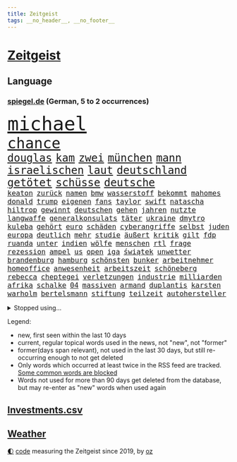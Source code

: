 ```yaml
---
title: Zeitgeist
tags: __no_header__, __no_footer__
---
```


# [Zeitgeist](https://oliz.io/zeitgeist/)

## Language

<h3><a href="https://www.spiegel.de" target="_blank">spiegel.de</a> (German, 5 to 2 occurrences)</h3>
<p style="font-family:monospace">
<span style="font-size:32pt"><a href="news_links.html#michael" class="current">michael</a></span>
<br>
<span style="font-size:25pt"><a href="news_links.html#chance" class="current">chance</a></span>
<br>
<span style="font-size:18pt"><a href="news_links.html#douglas" class="current">douglas</a></span>
<span style="font-size:18pt"><a href="news_links.html#kam" class="current">kam</a></span>
<span style="font-size:18pt"><a href="news_links.html#zwei" class="current">zwei</a></span>
<span style="font-size:18pt"><a href="news_links.html#münchen" class="current">münchen</a></span>
<span style="font-size:18pt"><a href="news_links.html#mann" class="current">mann</a></span>
<span style="font-size:18pt"><a href="news_links.html#israelischen" class="current">israelischen</a></span>
<span style="font-size:18pt"><a href="news_links.html#laut" class="current">laut</a></span>
<span style="font-size:18pt"><a href="news_links.html#deutschland" class="current">deutschland</a></span>
<span style="font-size:18pt"><a href="news_links.html#getötet" class="current">getötet</a></span>
<span style="font-size:18pt"><a href="news_links.html#schüsse" class="current">schüsse</a></span>
<span style="font-size:18pt"><a href="news_links.html#deutsche" class="current">deutsche</a></span>
<br>
<span style="font-size:12pt"><a href="news_links.html#keaton" class="new">keaton</a></span>
<span style="font-size:12pt"><a href="news_links.html#zurück" class="current">zurück</a></span>
<span style="font-size:12pt"><a href="news_links.html#namen" class="current">namen</a></span>
<span style="font-size:12pt"><a href="news_links.html#bmw" class="current">bmw</a></span>
<span style="font-size:12pt"><a href="news_links.html#wasserstoff" class="current">wasserstoff</a></span>
<span style="font-size:12pt"><a href="news_links.html#bekommt" class="current">bekommt</a></span>
<span style="font-size:12pt"><a href="news_links.html#mahomes" class="new">mahomes</a></span>
<span style="font-size:12pt"><a href="news_links.html#donald" class="current">donald</a></span>
<span style="font-size:12pt"><a href="news_links.html#trump" class="current">trump</a></span>
<span style="font-size:12pt"><a href="news_links.html#eigenen" class="current">eigenen</a></span>
<span style="font-size:12pt"><a href="news_links.html#fans" class="current">fans</a></span>
<span style="font-size:12pt"><a href="news_links.html#taylor" class="current">taylor</a></span>
<span style="font-size:12pt"><a href="news_links.html#swift" class="current">swift</a></span>
<span style="font-size:12pt"><a href="news_links.html#natascha" class="new">natascha</a></span>
<span style="font-size:12pt"><a href="news_links.html#hiltrop" class="new">hiltrop</a></span>
<span style="font-size:12pt"><a href="news_links.html#gewinnt" class="current">gewinnt</a></span>
<span style="font-size:12pt"><a href="news_links.html#deutschen" class="current">deutschen</a></span>
<span style="font-size:12pt"><a href="news_links.html#gehen" class="current">gehen</a></span>
<span style="font-size:12pt"><a href="news_links.html#jahren" class="current">jahren</a></span>
<span style="font-size:12pt"><a href="news_links.html#nutzte" class="current">nutzte</a></span>
<span style="font-size:12pt"><a href="news_links.html#langwaffe" class="new">langwaffe</a></span>
<span style="font-size:12pt"><a href="news_links.html#generalkonsulats" class="new">generalkonsulats</a></span>
<span style="font-size:12pt"><a href="news_links.html#täter" class="current">täter</a></span>
<span style="font-size:12pt"><a href="news_links.html#ukraine" class="current">ukraine</a></span>
<span style="font-size:12pt"><a href="news_links.html#dmytro" class="current">dmytro</a></span>
<span style="font-size:12pt"><a href="news_links.html#kuleba" class="current">kuleba</a></span>
<span style="font-size:12pt"><a href="news_links.html#gehört" class="current">gehört</a></span>
<span style="font-size:12pt"><a href="news_links.html#euro" class="current">euro</a></span>
<span style="font-size:12pt"><a href="news_links.html#schäden" class="current">schäden</a></span>
<span style="font-size:12pt"><a href="news_links.html#cyberangriffe" class="new">cyberangriffe</a></span>
<span style="font-size:12pt"><a href="news_links.html#selbst" class="current">selbst</a></span>
<span style="font-size:12pt"><a href="news_links.html#juden" class="current">juden</a></span>
<span style="font-size:12pt"><a href="news_links.html#europa" class="current">europa</a></span>
<span style="font-size:12pt"><a href="news_links.html#deutlich" class="current">deutlich</a></span>
<span style="font-size:12pt"><a href="news_links.html#mehr" class="current">mehr</a></span>
<span style="font-size:12pt"><a href="news_links.html#studie" class="current">studie</a></span>
<span style="font-size:12pt"><a href="news_links.html#äußert" class="current">äußert</a></span>
<span style="font-size:12pt"><a href="news_links.html#kritik" class="current">kritik</a></span>
<span style="font-size:12pt"><a href="news_links.html#gilt" class="current">gilt</a></span>
<span style="font-size:12pt"><a href="news_links.html#fdp" class="current">fdp</a></span>
<span style="font-size:12pt"><a href="news_links.html#ruanda" class="current">ruanda</a></span>
<span style="font-size:12pt"><a href="news_links.html#unter" class="current">unter</a></span>
<span style="font-size:12pt"><a href="news_links.html#indien" class="current">indien</a></span>
<span style="font-size:12pt"><a href="news_links.html#wölfe" class="current">wölfe</a></span>
<span style="font-size:12pt"><a href="news_links.html#menschen" class="current">menschen</a></span>
<span style="font-size:12pt"><a href="news_links.html#rtl" class="current">rtl</a></span>
<span style="font-size:12pt"><a href="news_links.html#frage" class="current">frage</a></span>
<span style="font-size:12pt"><a href="news_links.html#rezession" class="current">rezession</a></span>
<span style="font-size:12pt"><a href="news_links.html#ampel" class="current">ampel</a></span>
<span style="font-size:12pt"><a href="news_links.html#us" class="current">us</a></span>
<span style="font-size:12pt"><a href="news_links.html#open" class="current">open</a></span>
<span style="font-size:12pt"><a href="news_links.html#iga" class="current">iga</a></span>
<span style="font-size:12pt"><a href="news_links.html#świątek" class="current">świątek</a></span>
<span style="font-size:12pt"><a href="news_links.html#unwetter" class="current">unwetter</a></span>
<span style="font-size:12pt"><a href="news_links.html#brandenburg" class="current">brandenburg</a></span>
<span style="font-size:12pt"><a href="news_links.html#hamburg" class="current">hamburg</a></span>
<span style="font-size:12pt"><a href="news_links.html#schönsten" class="current">schönsten</a></span>
<span style="font-size:12pt"><a href="news_links.html#bunker" class="current">bunker</a></span>
<span style="font-size:12pt"><a href="news_links.html#arbeitnehmer" class="current">arbeitnehmer</a></span>
<span style="font-size:12pt"><a href="news_links.html#homeoffice" class="current">homeoffice</a></span>
<span style="font-size:12pt"><a href="news_links.html#anwesenheit" class="new">anwesenheit</a></span>
<span style="font-size:12pt"><a href="news_links.html#arbeitszeit" class="current">arbeitszeit</a></span>
<span style="font-size:12pt"><a href="news_links.html#schöneberg" class="new">schöneberg</a></span>
<span style="font-size:12pt"><a href="news_links.html#rebecca" class="new">rebecca</a></span>
<span style="font-size:12pt"><a href="news_links.html#cheptegei" class="new">cheptegei</a></span>
<span style="font-size:12pt"><a href="news_links.html#verletzungen" class="current">verletzungen</a></span>
<span style="font-size:12pt"><a href="news_links.html#industrie" class="current">industrie</a></span>
<span style="font-size:12pt"><a href="news_links.html#milliarden" class="current">milliarden</a></span>
<span style="font-size:12pt"><a href="news_links.html#afrika" class="current">afrika</a></span>
<span style="font-size:12pt"><a href="news_links.html#schalke" class="current">schalke</a></span>
<span style="font-size:12pt"><a href="news_links.html#04" class="current">04</a></span>
<span style="font-size:12pt"><a href="news_links.html#massiven" class="current">massiven</a></span>
<span style="font-size:12pt"><a href="news_links.html#armand" class="current">armand</a></span>
<span style="font-size:12pt"><a href="news_links.html#duplantis" class="current">duplantis</a></span>
<span style="font-size:12pt"><a href="news_links.html#karsten" class="current">karsten</a></span>
<span style="font-size:12pt"><a href="news_links.html#warholm" class="new">warholm</a></span>
<span style="font-size:12pt"><a href="news_links.html#bertelsmann" class="current">bertelsmann</a></span>
<span style="font-size:12pt"><a href="news_links.html#stiftung" class="current">stiftung</a></span>
<span style="font-size:12pt"><a href="news_links.html#teilzeit" class="new">teilzeit</a></span>
<span style="font-size:12pt"><a href="news_links.html#autohersteller" class="current">autohersteller</a></span>
</p>
<details>
<summary>Stopped using...</summary>
<p class="former" style="font-size:12pt">
kino(1415) aussicht(1414) sieger(1414) amerikanische(1413) bidens(1413) verluste(1413) welle(1413) angela(1412) beschimpft(1412) konkurrenz(1412) protestiert(1412) bayerische(1411) reiche(1411) verlängern(1411) bau(1410) belasten(1410) gebaut(1410) hervor(1410) konfrontiert(1410) pause(1410) 2018(1409) boris(1409) ermitteln(1409) kalifornien(1409) untersuchungsausschuss(1409) verfassungsschutz(1409) verpassen(1409) 12(1408) ans(1408) doppelt(1408) familien(1408) rettet(1408) unrecht(1408) wales(1408) bayerischen(1407) entdeckte(1407) fußballquiz(1407) hebt(1407) registriert(1407) sexueller(1407) 80(1406) botschafter(1406) fbi(1406) lesen(1406) meldete(1406) missbrauch(1406) amerikaner(1405) amtszeit(1405) arbeitsplatz(1405) regt(1405) zuständige(1405) armut(1404) außerdem(1404) babys(1404) britischer(1404) feuerwehrleute(1403) gebe(1403) kämpfer(1403) trauer(1403) wochenlang(1403) beruf(1402) jahrzehntelang(1402) verheerenden(1402) bestehen(1401) brutal(1401) einstellen(1401) geklärt(1401) teilnehmer(1401) lehnen(1400) park(1400) restaurants(1400) taiwan(1400) unterstützer(1400) hölle(1399) profitiert(1399) auswirkungen(1398) eigentümer(1398) globale(1398) möglichst(1398) radikale(1398) annalena(1397) belgien(1397) schwierige(1397) voraus(1397) gering(1396) geschäftsführer(1396) affäre(1394) enge(1394) kunst(1394) nachgewiesen(1394) hürden(1393) moskaus(1392) porsche(1392) falschen(1391) licht(1391) berühmte(1390) holocaust(1390) aktivistin(1388) kindes(1388) gemeinsame(1387) katholische(1384) politikerin(1384) führenden(1382) istanbul(1382) antrag(1381) holte(1380) steffen(1380) beweise(1378) fortsetzung(1377) schützt(1375) provoziert(1370) energie(1367) erhebliche(1355) palästinenser(1355) rache(1354) aktionen(1345) zusätzliche(1344) marine(1343) expräsidenten(1281) autobahnen(1269) carlos(1267) investor(1234) enthalten(1221) verlag(1215) arte(1153) rereportage(1153) anführer(1151) ohnehin(1142) autoren(1129) las(1119) weibliche(1112) jahrzehnt(1091) teure(1076) schlafen(1075) hawaii(1074) schulden(1048) rauswurf(1043) ice(1041) stern(1030) bekannteste(1006) laura(1001) meta(994) außenministerium(993) lieferung(979) klappt(974) aufgestellt(967) weiten(961) spielern(941) helikopter(936) triumphiert(911) betreibt(910) jennifer(904) erneuerbare(892) angriffskrieg(891) hochrangigen(883) kasse(882) microsoft(882) starkes(873) finanzierung(868) wall(866) angestellte(865) handys(856) vermisster(838) harter(827) el(825) weltverband(824) computer(819) konkurrenten(808) anlauf(795) grün(791) misshandelt(791) finde(789) verstoßen(782) rettungsaktion(768) zurückhaltung(764) effekt(754) offizielle(750) aufmerksam(742) medizin(740) streiks(737) extremisten(736) träumt(725) herunter(724) stephan(718) talkshow(717) farben(715) ersetzt(707) fortschritt(704) nutzern(699) staatsmedien(686) gerecht(683) aktivist(682) pjöngjang(672) kohl(663) operiert(661) todesstrafe(660) general(652) heinrich(647) spion(647) human(644) reißen(643) redet(641) 500000(635) anscheinend(627) wechselte(623) text(618) hürde(603) perfekten(602) aggressiv(599) heimische(597) fahnder(593) gegründet(593) muslime(590) emotionale(589) zufällig(585) junta(579) alcaraz(575) vorstandschef(571) übungen(571) nordamerika(567) kläger(561) rechtsaußen(556) bewertet(553) kleinere(553) unruhe(551) 150000(547) europawahl(545) detail(539) kaiser(537) schwangerschaftsabbrüche(535) eingeräumt(533) ankommen(530) hamilton(529) lewis(529) handelte(525) gewartet(522) angelegenheit(507) genaue(507) wiederwahl(507) fluggesellschaften(500) halbiert(493) staatsbürger(491) bekämpfung(489) gemälde(488) victor(486) alarmbereitschaft(485) exkanzler(484) helmut(484) durften(480) erstem(476) vergeltung(474) auffällig(473) seltsame(466) berühmtesten(463) protestierten(462) florenz(461) motto(460) gelände(458) drang(456) umstieg(456) brandanschlag(451) naturschutz(448) treu(445) kopenhagen(444) lukas(444) vergleicht(444) wirtschaftlich(441) staats(437) älterer(434) missstände(430) vertreten(425) renommierten(424) vorlegen(422) 2013(418) weisen(417) greta(415) delegation(414) massiver(409) vertrauter(408) allgäu(407) surfen(398) entpuppt(397) antwortet(396) höheren(395) staus(392) extremer(391) gegeneinander(388) wegovy(388) forschern(386) angefeindet(385) wmtitel(385) linnemann(383) mancher(383) geflohen(382) nächster(381) margot(380) instagrampost(378) netanyahus(378) lady(373) podium(371) südkoreanische(371) völkermord(371) cannabislegalisierung(368) geschäftsleute(362) digitalen(360) roter(360) ticketpreise(358) drogenboss(356) griffen(356) fraktion(355) konsequent(352) dient(351) pannen(350) kassel(348) achtzigerjahren(344) jugendstrafe(343) weitet(340) beschwert(339) tauchen(337) 12000(336) stadtrat(335) getöteter(332) jüdischen(332) eingeschränkt(329) palästina(327) überraschte(327) wagnerbrüder(325) rief(323) nachbarland(319) taugen(313) einlegen(310) popkultur(310) 22jährige(309) beschießen(309) lahmgelegt(309) wilde(307) südchinesischen(306) wütend(304) teilgenommen(302) massaker(301) unterscheidet(300) europameisterschaft(299) tipp(292) beruhigen(291) unbeliebt(291) jüdinnen(289) generalstaatsanwaltschaft(288) führerscheinprüfung(286) mangelt(285) schade(283) topmanager(278) raser(277) wirtz(277) stellten(276) arbeitsrecht(275) freitagmorgen(273) student(273) artikel(272) bedingt(272) verschaffen(271) beendete(268) siegerin(268) gewaltsam(267) präsidentschaftskandidatur(267) entspannung(265) ngo(264) stone(264) sammelte(263) dreijähriger(261) geklagt(259) kalten(259) großstädten(257) nass(256) fußballklub(252) hochrangiger(252) zurückgekehrt(252) erschoss(251) rights(250) wahre(250) kriegsschiffe(247) sharon(247) religiösen(245) zeremonie(244) inspirieren(243) mindestlohn(243) erhöhter(241) gleichgeschlechtliche(241) paare(241) oslo(239) air(238) aktivistinnen(237) stürmt(237) gezahlt(232) toni(232) geringere(231) you(231) hugh(230) kommandozentrale(228) könige(227) taipeh(227) anzugreifen(226) luke(226) bastian(225) bombe(224) muskeln(223) sendet(221) vorm(221) erzielen(220) sand(220) präsentierte(219) 180(217) hamasführer(216) single(216) rast(213) rückwirkend(213) innsbruck(212) südafrikas(212) wertvolle(212) gemüter(210) zusammenstößen(210) bereitschaft(209) spitzenpolitiker(209) südkoreanischen(209) hype(208) meere(208) route(208) schritten(208) anwesend(207) schusswaffen(207) aneinander(206) bauernhof(206) matteo(206) berufstätige(205) spezialisiert(205) angekündigten(204) sap(203) softwarekonzern(203) alarmierte(202) attal(202) angesetzt(199) nackte(199) eintritt(198) losgehen(198) zweieinhalb(198) familienunternehmen(197) festivals(197) grenzschutz(197) kachelmann(196) verzögerungen(196) ismail(195) vergewaltigungen(193) einzigartig(190) rod(190) abgewiesen(189) gesichtet(189) bunte(188) bruttoinlandsprodukt(187) do(186) macher(186) massenhaften(184) minderjährigen(184) umweltaktivisten(184) yoon(183) lösten(181) auslieferung(180) mount(178) teilten(178) frühe(177) partnern(177) anfeindungen(176) rettungskräften(176) seltsam(176) strategische(176) 450(175) nachbessern(175) verlorene(173) andy(172) klärt(171) einfacher(170) geheimdiensten(170) einsetzt(169) geführten(169) sohns(169) wirtschaftskrise(169) ewigkeit(168) großvaters(168) lopez(168) 58(167) angewiesen(167) herausfinden(167) 35000(166) änderte(166) bildschirm(165) übertrieben(165) stewart(164) anteilnahme(161) durchhalten(161) rhetorik(161) offenhalten(160) hessischen(158) staatspräsident(158) klagte(157) kremltruppen(157) morddrohungen(156) skandale(156) erfüllung(155) erdrutsche(153) vorab(153) 21jähriger(152) bekämpfen(152) fehlten(152) leo(151) raste(151) ersatz(150) töteten(150) fragwürdige(149) langweilig(149) sainz(149) bekriegen(148) orientierung(148) fluglinie(147) stießen(147) stützpunkt(147) lärm(146) jünger(145) mies(145) public(145) traditionell(145) verschuldete(145) katie(144) lieder(143) bestanden(142) flossen(142) erhitzt(141) geschoben(140) protestcamp(140) ragte(139) rekonstruieren(139) spielten(139) verwirrung(139) bedingung(137) 20jähriger(136) höchst(136) speisen(136) wolken(136) immobilienkonzern(135) israelgazakonflikt(135) mentalen(135) nicola(134) sozialer(133) unterstrich(133) bookingcom(132) mache(132) gegend(131) menschenmassen(131) bedrohen(130) verschleppten(130) milliardäre(129) selfie(129) coronaprotokolle(128) locker(128) neugebauer(128) einheimische(127) scham(127) ungewissheit(127) verweigern(127) usreporter(126) biergarten(125) sozialausgaben(125) besatzer(124) grundsteuerreform(124) torpedieren(124) rekrutieren(123) witz(123) bestseller(122) eurowings(122) gesammelt(122) hisbollahkommandeur(122) pelosi(121) schikane(121) serienkiller(121) bittere(120) frischer(120) jahrhunderts(120) zelte(120) pressefreiheit(119) revolutionswächter(119) zehntausend(119) ablauf(118) akteure(117) jeher(116) saturn(116) erstattete(115) polarisierung(115) provozieren(115) pérez(115) außergewöhnliche(114) mischt(114) wohnort(113) grundsteuer(112) hochhaus(112) überflutet(112) gezielten(111) kämpften(111) verbinden(111) verwarnt(111) angesprochen(110) gestank(110) unglücklich(110) gefangenenlager(109) wunderbaren(109) überschwänglich(109) feuern(108) flasche(108) shows(108) verlassene(108) bestritt(107) nonbinäre(107) stabhochspringer(107) gap(106) klug(106) diw(105) hals(105) immobilie(105) geschworenen(104) gesünder(104) hochgradig(104) kommentare(104) selbstinszenierung(104) 46(103) anwohnern(103) sprüche(103) agententätigkeit(102) champion(102) flüchtlingslager(102) gebäudes(102) tigermücke(102) anlegen(101) eintrittsgeld(101) hervorgebracht(101) wahlrechtsreform(101) carrie(100) nachfolgerin(100) schwerwiegende(100) bauministerin(99) getanzt(99) koalitionsbruch(99) wahlrecht(99) geflüchteter(98) propalästinensisches(98) g7(97) zidane(97) zinédine(97) clip(96) schwamm(96) tauziehen(96) hassbotschaften(95) haushaltsstreit(95) menschenrechtsorganisation(95) gewachsen(94) verbraucht(94) anc(93) dopingskandal(93) hungerstreik(93) kleinlaut(93) suchaktion(93) gereicht(92) märtens(92) erdüberlastungstag(91) mitstreiter(91) propalästinensischer(91) verbreitete(91) verärgerung(91) beirut(90) boeingkrise(90) flop(90) meiste(90) regelverstoß(90) anzutreten(89) befällt(89) berüchtigten(89) ignorieren(89) israelfeindlichem(89) losgegangen(89) tvexperte(89) buhrufe(88) drake(88) geschwächte(88) girl(88) kfrage(88) nervt(88) zuma(88) bartels(87) bäcker(87) geist(87) lässig(87) verwundert(87) kreislaufprobleme(86) slowenien(86) unterschiedlicher(86) goldener(85) hüften(85) psychischer(85) schnauzbart(85) toppen(85) vorausgegangen(85) zweijährige(85) übel(85) 91jährigen(84) cartoonisten(84) erbes(84) erwin(84) schleudert(84) schoigu(84) weigert(84) befahrenen(83) berüchtigter(83) chinapolitik(83) traurig(83) verschwundenen(83) vorteile(83) animiert(82) eröffnungsfeier(82) fernost(82) fußballeuropameisterschaft(82) mali(82) schwebt(82) tenniskarriere(82) zuständen(82) end(81) komisch(81) regnen(81) schenkte(81) turner(81) umziehen(81) bafög(80) dreifachen(80) maßvoll(80) sturzfluten(80) auftaktspiel(79) sexologin(79) sukyeol(79) wahlplakat(79) autistischen(78) deutschlandchef(78) kampfzone(78) lgbtq+community(78) schwarzwald(78) simple(78) spa(78) südsudan(78) albanien(77) baumarten(77) geschehnissen(77) umkämpft(77) ausgegangen(76) faktoren(76) fußballnationalspieler(76) grandiose(76) rassistischer(76) sde(76) socialmediastar(76) suchten(76) teiman(76) alexanderplatz(75) bahnverkehr(75) basketballnationalmannschaft(75) beißt(75) blutkonserven(75) kigenerierten(75) marveluniversum(75) usbehörden(75) blutvergießen(74) iowa(74) limbachoberfrohna(74) überstellt(74) are(73) kreisen(73) laufbahn(73) louisa(73) quatsch(73) stattgefunden(73) wachsfigur(73) buchtipp(72) ceos(72) christen(72) datenmengen(72) festspiele(72) hinrichten(72) illegaler(72) internets(72) sauberkeit(72) drogensucht(71) gegrölt(71) pyramiden(71) somalia(71) somalischen(71) 158(70) 54jährige(70) busfahrerin(70) cornelius(70) dieckmann(70) jeremy(70) ledecky(70) pride(70) rudern(70) spiegelumfrage(70) typen(70) unterstellt(70) überwirft(70) latte(69) söldner(69) /(68) ausgebuht(68) blauer(68) büroleiterin(68) gehaltserhöhung(68) lösungen(68) sportart(68) surfer(68) verweisen(68) beschweren(67) heimliche(67) swr(67) wussten(67) normalen(66) sponsor(66) verwüstet(66) einreiseverbot(65) geheimverhandlungen(65) josé(65) missbrauchsvorwürfen(65) mitleid(65) o2(65) riege(65) sellner(65) angelique(64) industrieländer(64) jederzeit(64) kerber(64) kiesewetter(64) lucas(64) serviert(64) vorpreschen(64) abscheulich(63) ahnung(63) entgleisung(63) guess(63) eröffnete(62) geplagt(62) ligurien(62) ross(62) big(61) kubitschek(61) mac(61) siebenmal(61) tiergartenmörders(61) zeidler(61) zurückzahlen(61) aufräumen(60) gleichen(60) lorenzo(60) musetti(60) undenkbar(60) entspannen(59) gesteinsbrocken(59) hartnäckig(59) marina(59) vince(59) bella(58) bundesfinanzministerium(58) bundeskanzlers(58) bundesweiten(58) hadid(58) häuslicher(58) komitee(58) kreative(58) mandelapartei(58) neuulm(58) spürhund(58) undercover(58) wahlunterlagen(58) wohlbefinden(58) 106(57) anklagebehörde(57) gesundheitsministers(57) maus(57) ursprünglich(57) verwechslung(57) viertelmillion(57) aniston(56) arabische(56) beliebten(56) gehör(56) insaumfrage(56) lieblingsstadt(56) magabewegung(56) militärbasis(56) sonntagsfrage(56) todestag(56) weißt(56) woanders(56) befahrbar(55) parteigründerin(55) rex(55) tyrannosaurus(55) aufgewachsen(54) entspannter(54) videobilder(54) markiert(53) rivalisierender(53) schwächsten(53) atemberaubende(52) beschleunigt(52) entsprungen(52) genießt(52) macrons(52) mitternacht(52) sportfans(52) usstreitkräfte(52) ausgeflogen(51) dlv(51) donau(51) erteilen(51) expertinnen(51) fachkräften(51) fahrlässig(51) gefesselt(51) kaul(51) nachträglich(51) normalisiert(51) notwendige(51) unerhörte(51) weltweiter(51) aiwanger(50) friedensgespräche(50) fähigkeit(50) hubert(50) wahlergebnissen(50) 1947(49) englischer(49) kinostart(49) bestimmen(48) kuss(48) standorten(48) wiegt(48) yacht(48) zurückgerufen(48) überwiegen(48) entschädigt(47) eurosport(47) gefangenentausch(47) glanz(47) unberechtigterweise(47) wars(47) betraf(46) terre(46) verlobt(46) lagern(45) lama(45) schwarzarbeit(45) anhalten(44) wahlkampfhilfe(44) staunt(43) syndrome(43) 15jährigen(42) d(42) direktmandat(42) eigenschaft(42) flohen(42) glatt(42) langeweile(42) miriam(42) mochte(42) sommerurlaub(42) tahiti(42) zurückhaltender(42) älterwerden(42) kanadier(41) kappt(41) kremlkritiker(41) luxusauto(41) staatsschulden(41) verfassungswidrig(41) weidel(41) erschaffen(40) gelaunt(40) hamaskommandeur(40) abriss(39) ikonischen(39) kursierte(39) rico(39) telefon(39) gekehrt(38) pragmatiker(38) spaßige(38) taiwanischen(38) timberlake(38) trip(38) dino(37) folgenreiche(37) gesundheitsversorgung(37) k(37) sprinter(37) wiederholen(37) brennen(36) erastour(36) inseln(36) radew(36) spiegelquiz(36) trauma(36) verursachte(36) alkoholfreies(35) aufmerksamer(35) billigeren(35) fred(35) hausmittel(35) immens(35) kampfeinsätze(35) office(35) oval(35) recap(35) rützels(35) satellitenbilder(35) turnen(35) anruf(34) begnadigung(34) disput(34) internethit(34) kommentator(34) machtkämpfe(34) prideparade(34) regenschirm(34) steuert(34) eiern(33) erkrankungen(33) phelps(33) siebte(33) zurückerobern(33) abnehmspritzen(32) café(32) enger(32) fraktionschef(32) inlandsgeheimdienst(32) instagramprofil(32) besteuert(31) empfindet(31) gegensatz(31) huldigen(31) katzen(31) kühen(31) murray(31) sprint(31) ungleichen(31) donezk(30) drogerieunternehmer(30) lgbtqrechte(30) repräsentative(30) schwören(30) tyler(30) 20jährigen(29) merkt(29) unbeirrt(29) abenteuer(28) geschah(28) gesundes(28) mercedespilot(28) nachhaltigkeit(28) trab(28) unantastbar(28) clips(27) dämpfer(27) geparkten(27) getümmel(27) höchstleistungen(27) immerzu(27) verbirgt(27) bekennen(26) gehoben(26) genügte(26) jasper(26) mälzer(26) wembanyama(26) ausrücken(25) erhob(25) faulen(25) groll(25) mitschüler(25) wahlergebnisses(25) ablenken(24) gewehr(24) gleichgeschlechtlichen(24) jahrelangem(24) locals(24) martina(24) uslangstreckenwaffen(24) brutalität(23) lebensgefährten(23) lüdke(23) opfert(23) penis(23) robinhoodbaum(23) routinen(23) schweben(23) spdabgeordneter(23) sycamore(23) vorliegen(23) kriegt(22) maßen(22) monsunregen(22) rekordweltmeister(22) behauptete(21) brasilianerin(21) cousin(21) feministische(21) jackman(21) rimpac(21) seemanöver(21) toskana(21) ahorn(20) beigesetzt(20) lebenslauf(20) raketenschlag(20) verkäufen(20) angesehen(19) blanc(19) death(19) deif(19) gangs(19) handydaten(19) krasse(19) mont(19) postete(19) sprengstoff(19) stimmenfang(19) südamerikanischen(19) vision(19) empfänger(18) verglich(18) bahnstrecken(17) bauteile(17) haftanstalten(17) phil(17) theoretische(17) unterdrückt(17) beauftragte(16) bärin(16) freundschaftsarmbänder(16) jogger(16) mäßigung(16) sexistischen(16) trumpattentat(16) attentäters(15) crooks(15) namhafte(15) telefoniert(15) vonovia(15) ammersee(14) doppelsieg(14) rettungsplan(14) sechsten(14) usbundesstaates(14) vermelden(14) auftragskiller(13) chefetagen(13) crowdstrike(13) drahtzieher(13) erforderlich(13) geheimdienste(13) halluzinationen(13) interessierte(13) interpretiert(13) kugel(13) lächerlich(13) sportevent(13) koks(12) schwangerer(12) umlaufbahn(12) uspräsidentin(12) versinkt(12) 1972(11) luftverkehr(11) plötzliche(11) schmälert(11) stoff(11) zurückgelassen(11)
</p>
</details>
<p>Legend:
<ul>
<li><span class="new">new</span>, first seen within the last 10 days</li>
<li><span class="current">current</span>, regular topical words used in the news, not "new", not "former"</li>
<li><span class="former">former(days span relevant)</span>, not used in the last 30 days, but still re-occurring enough to not get deleted</li>
<li>Only words which occurred at least twice in the RSS feed are tracked. <a href="language/filters.py">Some common words are blocked</a></li>
<li>Words not used for more than 90 days get deleted from the database, but may re-enter as "new" words when used again</li>
</ul>
</p>

## [Investments](investments.html)[.csv](investments.csv)

## [Weather](weather.html)

<footer>
<a href="javascript:toggleTheme()" class="nav">🌓</a>
<a href="https://github.com/ooz/zeitgeist">code</a> measuring the Zeitgeist since 2019, by <a href="https://oliz.io">oz</a>
</footer>
